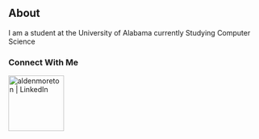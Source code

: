## About

I am a student at the University of Alabama currently Studying Computer Science

### Connect With Me

[linkedin]: https://linkedin.com/in/alden-moreton

[<img align="left" alt="aldenmoreton | LinkedIn" width="110px" src="https://img.shields.io/badge/linkedin-%230077B5.svg?style=for-the-badge&logo=linkedin&logoColor=white" />][linkedin]
